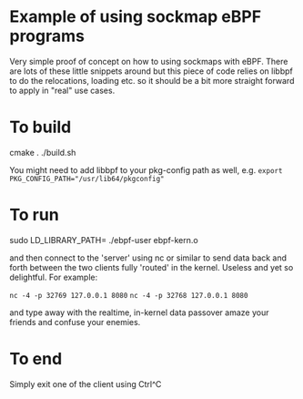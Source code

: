 # Example of using sockmap eBPF programs

Very simple proof of concept on how to using sockmaps with eBPF. There are lots of these little snippets around but this piece of code relies on libbpf to do the relocations, loading etc. so it should be a bit more straight forward to apply in "real" use cases.

# To build

cmake .
./build.sh

You might need to add libbpf to your pkg-config path as well, e.g. `export PKG_CONFIG_PATH="/usr/lib64/pkgconfig"`

# To run

sudo LD_LIBRARY_PATH=<location of libbpf> ./ebpf-user ebpf-kern.o

and then connect to the 'server' using nc or similar to send data back and forth between the two clients fully 'routed' in the kernel. Useless and yet so delightful. For example:

`nc -4 -p 32769 127.0.0.1 8080`
`nc -4 -p 32768 127.0.0.1 8080`

and type away with the realtime, in-kernel data passover amaze your friends and confuse your enemies.

# To end

Simply exit one of the client using Ctrl^C
